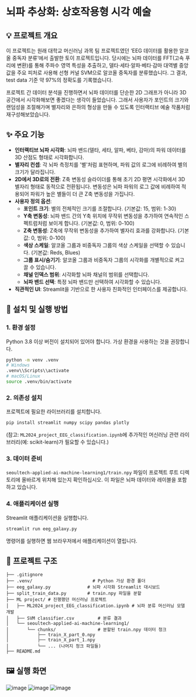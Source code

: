 # 뇌파 추상화: 상호작용형 시각 예술

## 💡 프로젝트 개요
이 프로젝트는 원래 대학교 머신러닝 과목 팀 프로젝트였던 ‘EEG 데이터를 활용한 알코올 중독자 분류’에서 출발한 토이 프로젝트입니다. 당시에는 뇌파 데이터를 FFT(고속 푸리에 변환)를 통해 주파수 영역 특성을 추출하고, 델타·세타·알파·베타·감마 대역별 중앙값을 주요 피처로 사용해 선형 커널 SVM으로 알코올 중독자를 분류했습니다. 그 결과, test data 기준 약 97%의 정확도를 기록했습니다.

프로젝트 간 데이터 분석을 진행하면서 뇌파 데이터를 단순한 2D 그래프가 아니라 3D 공간에서 시각화해보면 좋겠다는 생각이 들었습니다. 그래서 사용자가 포인트의 크기와 랜덤성을 조절해가며 별자리와 은하의 형상을 만들 수 있도록 인터랙티브 예술 작품처럼 재구성해보았습니다.

## ✨ 주요 기능
*   **인터랙티브 뇌파 시각화**: 뇌파 밴드(델타, 세타, 알파, 베타, 감마)의 파워 데이터를 3D 산점도 형태로 시각화합니다.
*   **별자리 컨셉**: 각 뇌파 측정치를 '별'처럼 표현하며, 파워 값의 로그에 비례하여 별의 크기가 달라집니다.
*   **2D에서 3D로의 전환**: Z축 변동성 슬라이더를 통해 초기 2D 평면 시각화에서 3D 별자리 형태로 동적으로 전환됩니다. 변동성은 뇌파 파워의 로그 값에 비례하여 적용되어 파워가 높은 별들이 더 큰 Z축 변동성을 가집니다.
*   **사용자 정의 옵션**:
    *   **포인트 크기**: 별의 전체적인 크기를 조절합니다. (기본값: 15, 범위: 1-30)
    *   **Y축 변동성**: 뇌파 밴드 간의 Y축 위치에 무작위 변동성을 추가하여 연속적인 스펙트럼처럼 보이게 합니다. (기본값: 0, 범위: 0-100)
    *   **Z축 변동성**: Z축에 무작위 변동성을 추가하여 별자리 효과를 강화합니다. (기본값: 0, 범위: 0-100)
    *   **색상 스케일**: 알코올 그룹과 비중독자 그룹의 색상 스케일을 선택할 수 있습니다. (기본값: Reds, Blues)
    *   **그룹 표시/숨기기**: 알코올 그룹과 비중독자 그룹의 시각화를 개별적으로 켜고 끌 수 있습니다.
    *   **채널 인덱스 범위**: 시각화할 뇌파 채널의 범위를 선택합니다.
    *   **뇌파 밴드 선택**: 특정 뇌파 밴드만 선택하여 시각화할 수 있습니다.
*   **직관적인 UI**: Streamlit을 기반으로 한 사용자 친화적인 인터페이스를 제공합니다.

## 🚀 설치 및 실행 방법

### 1. 환경 설정
Python 3.8 이상 버전이 설치되어 있어야 합니다. 가상 환경을 사용하는 것을 권장합니다.

```bash
python -m venv .venv
# Windows
.venv\\Scripts\\activate
# macOS/Linux
source .venv/bin/activate
```

### 2. 의존성 설치
프로젝트에 필요한 라이브러리를 설치합니다. 

```bash
pip install streamlit numpy scipy pandas plotly
```
(참고: `ML2024_project_EEG_classification.ipynb`에 추가적인 머신러닝 관련 라이브러리(예: scikit-learn)가 필요할 수 있습니다.)

### 3. 데이터 준비
`seoultech-applied-ai-machine-learning1/train.npy` 파일이 프로젝트 루트 디렉토리에 올바르게 위치해 있는지 확인하십시오. 이 파일은 뇌파 데이터와 레이블을 포함하고 있습니다.

### 4. 애플리케이션 실행
Streamlit 애플리케이션을 실행합니다.

```bash
streamlit run eeg_galaxy.py
```
명령어를 실행하면 웹 브라우저에서 애플리케이션이 열립니다.

## 📁 프로젝트 구조
```
├── .gitignore
├── .venv/                       # Python 가상 환경 폴더
├── eeg_galaxy.py              # 뇌파 시각화 Streamlit 대시보드
├── split_train_data.py        # train.npy 파일을 분할
├── ML project/ # 진행했던 머신러닝 프로젝트
│   ├── ML2024_project_EEG_classification.ipynb # 뇌파 분류 머신러닝 모델 개발
│   ├── SVM classifier.csv         # 분류 결과
│   └── seoultech-applied-ai-machine-learning1/
│       └── chunks/                # 분할된 train.npy 데이터 청크
│           ├── train_X_part_0.npy
│           ├── train_X_part_1.npy
│           └── ... (나머지 청크 파일들)
├── README.md                  
```

## 🖼️ 실행 화면
![image](https://github.com/user-attachments/assets/9f9657d0-0e44-438b-b5c6-71f4295a0fa1)
![image](https://github.com/user-attachments/assets/235e2561-de2a-4d8e-8708-18ea4961f3f0)
![image](https://github.com/user-attachments/assets/5a1d1de3-aa16-4c9c-9bd3-7772a3f75728)


